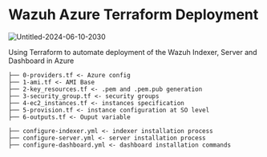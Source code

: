 # Wazuh Azure Terraform Deployment


![Untitled-2024-06-10-2030](https://github.com/datboyblu3/azure_wazuh_terraform/assets/95729902/7ff8a185-9df1-43e4-8586-1ab512bb5751)

Using Terraform to automate deployment of the Wazuh Indexer, Server and Dashboard in Azure

```
├── 0-providers.tf <- Azure config
├── 1-ami.tf <- AMI Base 
├── 2-key_resources.tf <- .pem and .pem.pub generation
├── 3-security_group.tf <- security groups
├── 4-ec2_instances.tf <- instances specification
├── 5-provision.tf <- instance configuration at SO level
├── 6-outputs.tf <- Ouput variable
```

```
├── configure-indexer.yml <- indexer installation process
├── configure-server.yml <- server installation process
├── configure-dashboard.yml <- dashboard installation commands
```
